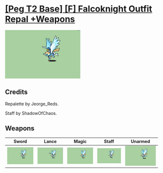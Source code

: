 # [\[Peg T2 Base\] \[F\] Falcoknight Outfit Repal +Weapons](./)

<img src="./1.%20Sword/Sword_000.png" alt="[Peg T2 Base] [F] Falcoknight Outfit Repal +Weapons standing" />

## Credits

Repalette by Jeorge_Reds.

Staff by ShadowOfChaos.

## Weapons


|Sword |Lance |Magic |Staff |Unarmed |
|  :---: | :---: | :---: | :---: | :---: |
| <img alt="Sword animation" src="./1.%20Sword/Sword.gif" /> | <img alt="Lance animation" src="./2.%20Lance/Lance.gif" /> | <img alt="Magic animation" src="./6.%20Magic/Magic.gif" /> | <img alt="Staff animation" src="./7.%20Staff/Staff.gif" /> | <img alt="Unarmed animation" src="./8.%20Unarmed/Unarmed.gif" /> |

